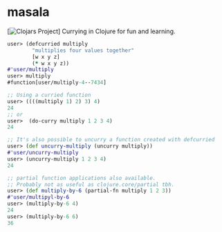 # masala
[![Clojars Project](https://img.shields.io/clojars/v/com.janetacarr/masala.svg)]
Currying in Clojure for fun and learning.

``` clojure
user> (defcurried multiply
        "multiplies four values together"
        [w x y z]
        (* w x y z))
#'user/multiply
user> multiply
#function[user/multiply-4--7434]

;; Using a curried function
user> ((((multiply 1) 2) 3) 4)
24
;; or
user>  (do-curry multiply 1 2 3 4)
24

;; It's also possible to uncurry a function created with defcurried
user> (def uncurry-multiply (uncurry multiply))
#'user/uncurry-multiply
user> (uncurry-multiply 1 2 3 4)
24

;; partial function applications also available.
;; Probably not as useful as clojure.core/partial tbh.
user> (def multiply-by-6 (partial-fn multiply 1 2 3))
#'user/multipyl-by-6
user> (multiply-by-6 4)
24
user> (multiply-by-6 6)
36
```
